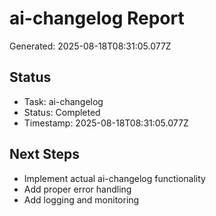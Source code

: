 # ai-changelog Report

Generated: 2025-08-18T08:31:05.077Z

## Status
- Task: ai-changelog
- Status: Completed
- Timestamp: 2025-08-18T08:31:05.077Z

## Next Steps
- Implement actual ai-changelog functionality
- Add proper error handling
- Add logging and monitoring
